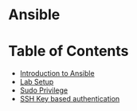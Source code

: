 # Ansible
Table of Contents 
====================
* [Introduction to Ansible](https://github.com/mohimenulislam/Ansible/blob/03dddf8c261d40c69c9396d608ad3b841a6e5e19/Introduction%20to%20Ansible%20/Introduction%20to%20Ansible.md)
* [Lab Setup](https://github.com/mohimenulislam/Ansible/blob/03dddf8c261d40c69c9396d608ad3b841a6e5e19/Lab%20Setup/Lab%20Setup.md)
* [Sudo Privilege](https://github.com/mohimenulislam/Ansible/blob/3bbf3bbb8fadea2f71bfb7e3cc4f18040bb2e9a3/SSH%20key%20based%20authentication/SSH%20key%20based%20authentication.md)
* [SSH Key based authentication](https://github.com/mohimenulislam/Ansible/blob/03dddf8c261d40c69c9396d608ad3b841a6e5e19/Sudo%20Privilege/Sudo%20Privilege.md)



